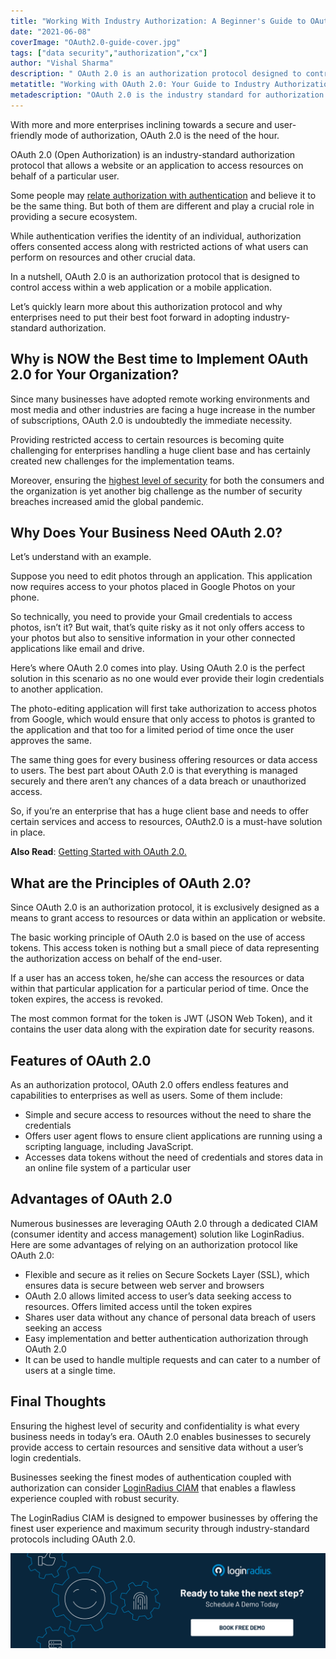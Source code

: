 ```yaml
---
title: "Working With Industry Authorization: A Beginner's Guide to OAuth 2.0"
date: "2021-06-08"
coverImage: "OAuth2.0-guide-cover.jpg"
tags: ["data security","authorization","cx"]
author: "Vishal Sharma"
description: " OAuth 2.0 is an authorization protocol designed to control access within a web application or a mobile application. Here’s an interesting read showcasing the role of OAuth 2.0 for offering secure access to resources and why enterprises should get it in place."
metatitle: "Working with OAuth 2.0: Your Guide to Industry Authorization"
metadescription: "OAuth 2.0 is the industry standard for authorization. Here’s an insightful read depicting the role of OAuth 2.0 along with its features and advantages."
---
```


With more and more enterprises inclining towards a secure and user-friendly mode of authorization, OAuth 2.0 is the need of the hour. 

OAuth 2.0 (Open Authorization) is an industry-standard authorization protocol that allows a website or an application to access resources on behalf of a particular user. 

Some people may [relate authorization with authentication](https://www.loginradius.com/blog/identity/2020/06/authentication-vs-authorization-infographic/#:~:text=In%20other%20words%2C%20authentication%20is,and%20privileges%20of%20a%20user.) and believe it to be the same thing. But both of them are different and play a crucial role in providing a secure ecosystem. 

While authentication verifies the identity of an individual, authorization offers consented access along with restricted actions of what users can perform on resources and other crucial data. 

In a nutshell, OAuth 2.0 is an authorization protocol that is designed to control access within a web application or a mobile application. 

Let’s quickly learn more about this authorization protocol and why enterprises need to put their best foot forward in adopting industry-standard authorization. 


## Why is NOW the Best time to Implement OAuth 2.0  for Your Organization?

Since many businesses have adopted remote working environments and most media and other industries are facing a huge increase in the number of subscriptions, OAuth 2.0 is undoubtedly the immediate necessity. 

Providing restricted access to certain resources is becoming quite challenging for enterprises handling a huge client base and has certainly created new challenges for the implementation teams. 

Moreover, ensuring the [highest level of security](https://www.loginradius.com/blog/identity/2020/12/data-security-best-practices/) for both the consumers and the organization is yet another big challenge as the number of security breaches increased amid the global pandemic. 


## Why Does Your Business Need OAuth 2.0?

Let’s understand with an example. 

Suppose you need to edit photos through an application. This application now requires access to your photos placed in Google Photos on your phone. 

So technically, you need to provide your Gmail credentials to access photos, isn’t it? But wait, that’s quite risky as it not only offers access to your photos but also to sensitive information in your other connected applications like email and drive. 

Here’s where OAuth 2.0 comes into play. Using OAuth 2.0 is the perfect solution in this scenario as no one would ever provide their login credentials to another application. 

The photo-editing application will first take authorization to access photos from Google, which would ensure that only access to photos is granted to the application and that too for a limited period of time once the user approves the same. 

The same thing goes for every business offering resources or data access to users. The best part about OAuth 2.0 is that everything is managed securely and there aren’t any chances of a data breach or unauthorized access. 

So, if you’re an enterprise that has a huge client base and needs to offer certain services and access to resources, OAuth2.0 is a must-have solution in place. 

**Also Read**: [Getting Started with OAuth 2.0.](https://www.loginradius.com/blog/engineering/oauth2/) 


## What are the Principles of OAuth 2.0? 

Since OAuth 2.0 is an authorization protocol, it is exclusively designed as a means to grant access to resources or data within an application or website. 

The basic working principle of OAuth 2.0 is based on the use of access tokens. This access token is nothing but a small piece of data representing the authorization access on behalf of the end-user. 

If a user has an access token, he/she can access the resources or data within that particular application for a particular period of time. Once the token expires, the access is revoked. 

The most common format for the token is JWT (JSON Web Token), and it contains the user data along with the expiration date for security reasons. 


## Features of OAuth 2.0 

As an authorization protocol, OAuth 2.0 offers endless features and capabilities to enterprises as well as users. Some of them include: 



*   Simple and secure access to resources without the need to share the credentials
*   Offers user agent flows to ensure client applications are running using a scripting language, including JavaScript.
*   Accesses data tokens without the need of credentials and stores data in an online file system of a particular user


## Advantages of OAuth 2.0

Numerous businesses are leveraging OAuth 2.0 through a dedicated CIAM (consumer identity and access management) solution like LoginRadius. Here are some advantages of relying on an authorization protocol like OAuth 2.0: 



*   Flexible and secure as it relies on Secure Sockets Layer (SSL), which ensures data is secure between web server and browsers 
*   OAuth 2.0 allows limited access to user’s data seeking access to resources. Offers limited access until the token expires
*   Shares user data without any chance of personal data breach of users seeking an access
*   Easy implementation and better authentication authorization through OAuth 2.0 
*   It can be used to handle multiple requests and can cater to a number of users at a single time. 


## Final Thoughts 

Ensuring the highest level of security and confidentiality is what every business needs in today’s era. OAuth 2.0 enables businesses to securely provide access to certain resources and sensitive data without a user’s login credentials. 

Businesses seeking the finest modes of authentication coupled with authorization can consider [LoginRadius CIAM](https://www.loginradius.com/) that enables a flawless experience coupled with robust security.

The LoginRadius CIAM is designed to empower businesses by offering the finest user experience and maximum security through industry-standard protocols including OAuth 2.0.


[![book-free-demo-loginradius](../../assets/book-a-demo-loginradius.png)](https://www.loginradius.com/book-a-demo/)
